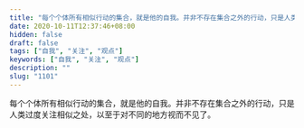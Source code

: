 ```yaml
---
title: "每个个体所有相似行动的集合，就是他的自我。并非不存在集合之外的行动，只是人类过度关注相似之处，以至于对不同的地方视而不见了。"
date: 2020-10-11T12:37:46+08:00
hidden: false
draft: false
tags: ["自我", "关注", "观点"]
keywords: ["自我", "关注", "观点"]
description: ""
slug: "1101"
---
```


每个个体所有相似行动的集合，就是他的自我。并非不存在集合之外的行动，只是人类过度关注相似之处，以至于对不同的地方视而不见了。
